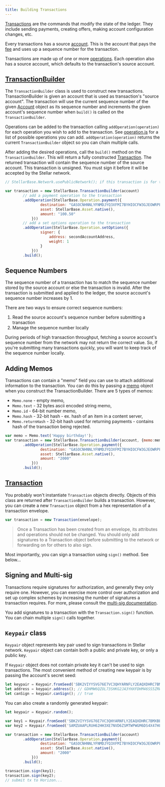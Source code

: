 ```yaml
---
title: Building Transactions
---
```


[Transactions](https://stellar.org/developers/learn/concepts/transactions.html) are the commands that modify the state of the ledger.
They include sending payments, creating offers, making account configuration changes, etc.

Every transactions has a source [account](https://stellar.org/developers/learn/concepts/accounts.html). This is the account
that pays the [fee](https://stellar.org/developers/learn/concepts/fees.html) and uses up a sequence number for the transaction.

Transactions are made up of one or more [operations](https://stellar.org/developers/learn/concepts/operations.html). Each operation also has a source account, which defaults to the transaction's source account.


## [TransactionBuilder](https://github.com/stellar/js-stellar-base/blob/master/src/transaction_builder.js)

The `TransactionBuilder` class is used to construct new transactions. TransactionBuilder is given an account that is used as transaction's "source account".
The transaction will use the current sequence number of the given [Account](https://github.com/stellar/js-stellar-base/blob/master/src/account.js) object as its sequence number and increments
the given account's sequence number when `build()` is called on the `TransactionBuilder`.

Operations can be added to the transaction calling `addOperation(operation)` for each operation you wish to add to the transaction.
See [operation.js](https://github.com/stellar/js-stellar-base/blob/master/src/operation.js) for a list of possible operations you can add.
`addOperation(operation)` returns the current `TransactionBuilder` object so you can chain multiple calls.

After adding the desired operations, call the `build()` method on the `TransactionBuilder`.
This will return a fully constructed [Transaction](https://github.com/stellar/js-stellar-base/blob/master/src/transaction.js).
The returned transaction will contain the sequence number of the source account. This transaction is unsigned. You must sign it before it will be accepted by the Stellar network.


```js
// StellarBase.Network.usePublicNetwork(); if this transaction is for the public network

var transaction = new StellarBase.TransactionBuilder(account)
        // add a payment operation to the transaction
        .addOperation(StellarBase.Operation.payment({
                destination: "GASOCNHNNLYFNMDJYQ3XFMI7BYHIOCFW3GJEOWRPEGK2TDPGTG2E5EDW",
                asset: StellarBase.Asset.native(),
                amount: "100.50"
            }))
        // add a set options operation to the transaction
        .addOperation(StellarBase.Operation.setOptions({
                signer: {
                    address: secondAccountAddress,
                    weight: 1
                }
            }))
        .build();
```



## Sequence Numbers

The sequence number of a transaction has to match the sequence number stored by the source account or else the transaction is invalid.
After the transaction is submitted and applied to the ledger, the source account's sequence number increases by 1.

There are two ways to ensure correct sequence numbers:

1. Read the source account's sequence number before submitting a transaction
2. Manage the sequence number locally

During periods of high transaction throughput, fetching a source account's sequence number from the network may not return
the correct value.  So, if you're submitting many transactions quickly, you will want to keep track of the sequence number locally.

## Adding Memos
Transactions can contain a "memo" field you can use to attach additional information to the transaction. You can do this
by passing a [memo](https://github.com/stellar/js-stellar-base/blob/master/src/memo.js) object when you construct the TransactionBuilder.
There are 5 types of memos:
* `Memo.none` - empty memo,
* `Memo.text` - 32 bytes ascii encoded string memo,
* `Memo.id` - 64-bit number memo,
* `Memo.hash` - 32-bit hash - ex. hash of an item in a content server,
* `Memo.returnHash` - 32-bit hash used for returning payments - contains hash of the transaction being rejected.

```js
var memo = Memo.text('Happy birthday!');
var transaction = new StellarBase.TransactionBuilder(account, {memo:memo})
        .addOperation(StellarBase.Operation.payment({
                destination: "GASOCNHNNLYFNMDJYQ3XFMI7BYHIOCFW3GJEOWRPEGK2TDPGTG2E5EDW",
                asset: StellarBase.Asset.native(),
                amount: "2000"
            }))
        .build();
```


## [Transaction](https://github.com/stellar/js-stellar-base/blob/master/src/transaction.js)

You probably won't instantiate `Transaction` objects directly. Objects of this class are returned after `TransactionBuilder`
builds a transaction. However, you can create a new `Transaction` object from a hex representation of a transaction envelope.

```js
var transaction = new Transaction(envelope);
```

> Once a Transaction has been created from an envelope, its attributes and operations should not be changed. You should only add signatures to a Transaction object before submitting to the network or forwarding on for others to also sign.

Most importantly, you can sign a transaction using `sign()` method. See below...


## Signing and Multi-sig
Transactions require signatures for authorization, and generally they only require one.  However, you can exercise more
control over authorization and set up complex schemes by increasing the number of signatures a transaction requires.  For
more, please consult the [multi-sig documentation](https://stellar.org/developers/learn/concepts/multi-sig.html).

You add signatures to a transaction with the `Transaction.sign()` function. You can chain multiple `sign()` calls together.

## `Keypair` class

`Keypair` object represents key pair used to sign transactions in Stellar network. `Keypair` object can contain both a public and private key, or only a public key.

If `Keypair` object does not contain private key it can't be used to sign transactions. The most convenient method of creating new keypair is by passing the account's secret seed:

```js
let keypair = Keypair.fromSeed('SBK2VIYYSVG76E7VC3QHYARNFLY2EAQXDHRC7BMXBBGIFG74ARPRMNQM');
let address = keypair.address(); // GDHMW6QZOL73SHKG2JA3YHXFDHM46SS5ZRWEYF5BCYHX2C5TVO6KZBYL
let canSign = keypair.canSign(); // true
```

You can also create a randomly generated keypair:
```js
let keypair = Keypair.random();
```


```js
var key1 = Keypair.fromSeed('SBK2VIYYSVG76E7VC3QHYARNFLY2EAQXDHRC7BMXBBGIFG74ARPRMNQM');
var key2 = Keypair.fromSeed('SAMZUAAPLRUH62HH3XE7NVD6ZSMTWPWGM6DS4X47HLVRHEBKP4U2H5E7');

var transaction = new StellarBase.TransactionBuilder(account)
        .addOperation(StellarBase.Operation.payment({
                destination: "GASOCNHNNLYFNMDJYQ3XFMI7BYHIOCFW3GJEOWRPEGK2TDPGTG2E5EDW",
                asset: StellarBase.Asset.native(),
                amount: "2000"
            }))
        .build();

transaction.sign(key1);
transaction.sign(key2);
// submit tx to Horizon...
```


